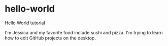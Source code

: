 # hello-world
Hello World tutorial

I'm Jessica and my favorite food include sushi and pizza.
I'm trying to learn  how to edit GitHub projects on the desktop.
